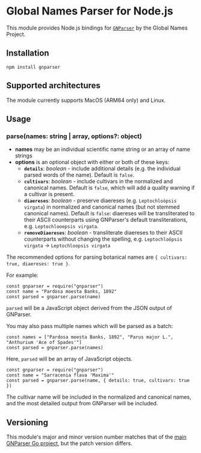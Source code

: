 # Global Names Parser for Node.js

This module provides Node.js bindings for [`GNParser`](https://github.com/gnames/gnparser) by the Global Names Project.

## Installation

```
npm install gnparser
```

## Supported architectures

The module currently supports MacOS (ARM64 only) and Linux.

## Usage

### parse(names: string | array, options?: object)

* **names** may be an individual scientific name string or an array of name strings
* **options** is an optional object with either or both of these keys:
  * **`details`**: *boolean* - include additional details (e.g. the individual parsed words of the name). Default is `false`.
  * **`cultivars`**: *boolean* - include cultivars in the normalized and canonical names. Default is `false`, which will add a quality warning if a cultivar is present.
  * **`diaereses`**: *boolean* - preserve diaereses (e.g. `Leptochloöpsis virgata`) in normalized and canonical names (but not stemmed canonical names). Default is `false`: diaereses will be transliterated to their ASCII counterparts using GNParser's default transliterations, e.g. `Leptochlooepsis virgata`.
  * **`removeDiaereses`**: *boolean* - transliterate diaereses to their ASCII counterparts without changing the spelling, e.g. `Leptochloöpsis virgata` → `Leptochloopsis virgata`

The recommended options for parsing botanical names are `{ cultivars: true, diaereses: true }`.


For example:

```
const gnparser = require("gnparser")
const name = "Pardosa moesta Banks, 1892"
const parsed = gnparser.parse(name)
```

`parsed` will be a JavaScript object derived from the JSON output of GNParser.

You may also pass multiple names which will be parsed as a batch:

```
const names = ["Pardosa moesta Banks, 1892", "Parus major L.", "Anthurium 'Ace of Spades'"]
const parsed = gnparser.parse(names)
```

Here, `parsed` will be an array of JavaScript objects.

```
const gnparser = require("gnparser")
const name = "Sarracenia flava 'Maxima'"
const parsed = gnparser.parse(name, { details: true, cultivars: true })
```

The cultivar name will be included in the normalized and canonical names, and the most detailed output from GNParser will be included.

## Versioning

This module's major and minor version number matches that of the [main GNParser Go project](https://github.com/gnames/gnparser), but the patch version differs.
